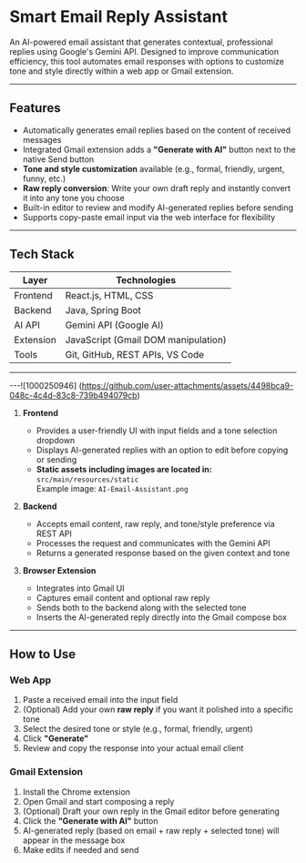 # Smart Email Reply Assistant

An AI-powered email assistant that generates contextual, professional replies using Google's Gemini API. Designed to improve communication efficiency, this tool automates email responses with options to customize tone and style directly within a web app or Gmail extension.

---

## Features

- Automatically generates email replies based on the content of received messages  
- Integrated Gmail extension adds a **"Generate with AI"** button next to the native Send button  
- **Tone and style customization** available (e.g., formal, friendly, urgent, funny, etc.)  
- **Raw reply conversion**: Write your own draft reply and instantly convert it into any tone you choose  
- Built-in editor to review and modify AI-generated replies before sending  
- Supports copy-paste email input via the web interface for flexibility  

---

## Tech Stack

| Layer        | Technologies                          |
|--------------|---------------------------------------|
| Frontend     | React.js, HTML, CSS                   |
| Backend      | Java, Spring Boot                     |
| AI API       | Gemini API (Google AI)                |
| Extension    | JavaScript (Gmail DOM manipulation)   |
| Tools        | Git, GitHub, REST APIs, VS Code       |

---

---![1000250946]
(https://github.com/user-attachments/assets/4498bca9-048c-4c4d-83c8-739b494079cb)


1. **Frontend**
    - Provides a user-friendly UI with input fields and a tone selection dropdown
    - Displays AI-generated replies with an option to edit before copying or sending
    - **Static assets including images are located in:**  
      `src/main/resources/static`  
      Example image: `AI-Email-Assistant.png`

2. **Backend**
    - Accepts email content, raw reply, and tone/style preference via REST API
    - Processes the request and communicates with the Gemini API
    - Returns a generated response based on the given context and tone

3. **Browser Extension**
    - Integrates into Gmail UI
    - Captures email content and optional raw reply  
    - Sends both to the backend along with the selected tone  
    - Inserts the AI-generated reply directly into the Gmail compose box

---

## How to Use

### Web App

1. Paste a received email into the input field  
2. (Optional) Add your own **raw reply** if you want it polished into a specific tone  
3. Select the desired tone or style (e.g., formal, friendly, urgent)  
4. Click **"Generate"**  
5. Review and copy the response into your actual email client  

### Gmail Extension

1. Install the Chrome extension  
2. Open Gmail and start composing a reply  
3. (Optional) Draft your own reply in the Gmail editor before generating  
4. Click the **"Generate with AI"** button  
5. AI-generated reply (based on email + raw reply + selected tone) will appear in the message box  
6. Make edits if needed and send  




